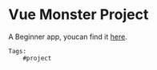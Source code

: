 # Vue Monster Project

A Beginner app, youcan find it [here](src/prj_monster).


    Tags:
        #project
